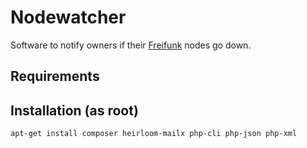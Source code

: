 # Nodewatcher

Software to notify owners if their [Freifunk](https://freifunk.net) nodes go down.

## Requirements

## Installation (as root)

```
apt-get install composer heirloom-mailx php-cli php-json php-xml
```
